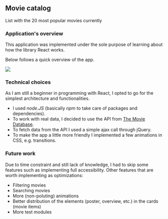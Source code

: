 ## Movie catalog
List with the 20 most popular movies currently

### Application's overview

This application was implemented under the sole purpose of learning about how the library React works.

Below follows a quick overview of the app.

<img src="app_overview.gif">

### Technical choices

As I am still a beginner in programming with React, I opted to go for the simplest architecture and functionalities.
- I used _node.JS_ (basically _npm_ to take care of packages and dependencies).
- To work with real data, I decided to use the API from [The Movie Database](https://developers.themoviedb.org/3).
- To fetch data from the API I used a simple ajax call through jQuery.
- To make the app a little more friendly I implemented a few animations in CSS, e.g. transitions.

### Future work

Due to time constraint and still lack of knowledge, I had to skip some features such as implementing full accessibility. Other features that are worth implementing as optimizations:
- Filtering movies
- Searching movies
- More (non-poluting) animations
- Better distribution of the elements (poster, overview, etc.) in the cards (movie items)
- More test modules
